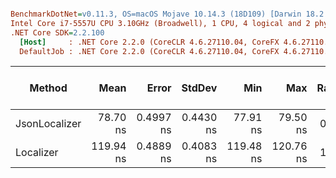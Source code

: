 ``` ini

BenchmarkDotNet=v0.11.3, OS=macOS Mojave 10.14.3 (18D109) [Darwin 18.2.0]
Intel Core i7-5557U CPU 3.10GHz (Broadwell), 1 CPU, 4 logical and 2 physical cores
.NET Core SDK=2.2.100
  [Host]     : .NET Core 2.2.0 (CoreCLR 4.6.27110.04, CoreFX 4.6.27110.04), 64bit RyuJIT  [AttachedDebugger]
  DefaultJob : .NET Core 2.2.0 (CoreCLR 4.6.27110.04, CoreFX 4.6.27110.04), 64bit RyuJIT


```
|        Method |      Mean |     Error |    StdDev |       Min |       Max | Ratio | Gen 0/1k Op | Gen 1/1k Op | Gen 2/1k Op | Allocated Memory/Op |
|-------------- |----------:|----------:|----------:|----------:|----------:|------:|------------:|------------:|------------:|--------------------:|
| JsonLocalizer |  78.70 ns | 0.4997 ns | 0.4430 ns |  77.91 ns |  79.50 ns |  0.66 |      0.0229 |           - |           - |                48 B |
|     Localizer | 119.94 ns | 0.4889 ns | 0.4083 ns | 119.48 ns | 120.76 ns |  1.00 |           - |           - |           - |                   - |
